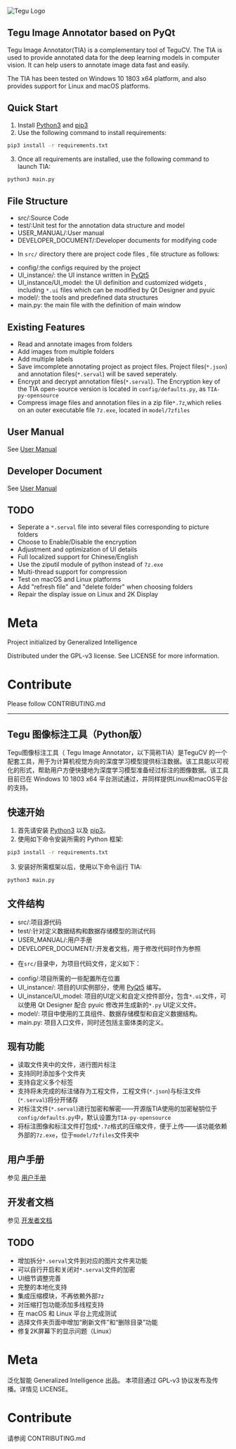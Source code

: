 ![Tegu Logo](https://s2.ax1x.com/2019/01/30/kl6rzF.jpg)
## Tegu Image Annotator based on PyQt

Tegu Image Annotator(TIA) is a complementary tool of TeguCV. The TIA is used to provide annotated data for the deep learning models in computer vision. It can help users to annotate image data fast and easily.

The TIA has been tested on Windows 10 1803 x64 platform, and also provides support for Linux and macOS platforms.

## Quick Start

1. Install [Python3](https://www.python.org) and [pip3](https://pip.pypa.io/en/stable/installing)
2. Use the following command to install requirements:

```sh
pip3 install -r requirements.txt
```

3. Once all requirements are installed, use the following command to launch TIA:
``` sh
python3 main.py
```

## File Structure
* src/:Source Code
* test/:Unit test for the annotation data structure and model
* USER_MANUAL/:User manual 
* DEVELOPER_DOCUMENT/:Developer documents for modifying code

- In `src/` directory there are project code files , file structure as follows:
* config/:the configs required by the project
* UI_instance/: the UI instance written in [PyQt5](https://www.riverbankcomputing.com/software/pyqt/download5)
* UI_instance/UI_model: the UI definition and customized widgets , including `*.ui` files which can be modified by Qt Designer and pyuic
* model/: the tools and predefined data structures
* main.py: the main file with the definition of main window

## Existing Features

* Read and annotate images from folders
* Add images from multiple folders
* Add multiple labels
* Save imcomplete annotating project as project files. Project files(`*.json`) and annotation files(`*.serval`) will be saved seperately.
* Encrypt and decrypt annotation files(`*.serval`). The Encryption key of the TIA open-source version is located in `config/defaults.py`, as `TIA-py-opensource`
* Compress image files and annotation files in a zip file`*.7z`,which relies on an outer executable file `7z.exe`, located in `model/7zfiles`

## User Manual

See [User Manual](https://github.com/generalized-intelligence/Tegu/tree/master/Annotation/Serval-Image-Annotation/USER_MANUAL)

## Developer Document

See [User Manual](http://www.giai.tech)

## TODO

* Seperate a `*.serval` file into several files corresponding to picture folders 
* Choose to Enable/Disable the encryption
* Adjustment and optimization of UI details
* Full localized support for Chinese/English
* Use the ziputil module of python instead of `7z.exe`
* Multi-thread support for compression
* Test on macOS and Linux platforms
* Add "refresh file" and "delete folder" when choosing folders
* Repair the display issue on Linux and 2K Display

# Meta

Project initialized by Generalized Intelligence

Distributed under the GPL-v3 license. See LICENSE for more information.

# Contribute

Please follow CONTRIBUTING.md

---

## Tegu 图像标注工具（Python版）

Tegu图像标注工具（ Tegu Image Annotator，以下简称TIA）是TeguCV 的一个配套工具，用于为计算机视觉方向的深度学习模型提供标注数据。该工具能以可视化的形式，帮助用户方便快捷地为深度学习模型准备经过标注的图像数据。该工具目前已在 Windows 10 1803 x64 平台测试通过，并同样提供Linux和macOS平台的支持。

## 快速开始

1. 首先请安装 [Python3](https://www.python.org) 以及 [pip3](https://pip.pypa.io/en/stable/installing)。
2. 使用如下命令安装所需的 Python 框架:

```sh
pip3 install -r requirements.txt
```

3. 安装好所需框架以后，使用以下命令运行 TIA:
``` sh
python3 main.py
```

## 文件结构

* src/:项目源代码
* test/:针对定义数据结构和数据存储模型的测试代码
* USER_MANUAL/:用户手册
* DEVELOPER_DOCUMENT/:开发者文档，用于修改代码时作为参照

- 在`src/`目录中，为项目代码文件，定义如下：
* config/:项目所需的一些配置所在位置
* UI_instance/: 项目的UI实例部分，使用 [PyQt5](https://www.riverbankcomputing.com/software/pyqt/download5) 编写。
* UI_instance/UI_model: 项目的UI定义和自定义控件部分，包含`*.ui`文件，可以使用 Qt Designer 配合 pyuic 修改并生成新的`*.py` UI定义文件。 
* model/: 项目中使用的工具组件、数据存储模型和自定义数据结构。
* main.py: 项目入口文件，同时还包括主窗体类的定义。

## 现有功能

* 读取文件夹中的文件，进行图片标注
* 支持同时添加多个文件夹
* 支持自定义多个标签
* 支持将未完成的标注储存为工程文件，工程文件(`*.json`)与标注文件(`*.serval`)将分开储存
* 对标注文件(`*.serval`)进行加密和解密——开源版TIA使用的加密秘钥位于`config/defaults.py`中，默认设置为`TIA-py-opensource`
* 将标注图像和标注文件打包成`*.7z`格式的压缩文件，便于上传——该功能依赖外部的`7z.exe`，位于`model/7zfiles`文件夹中

## 用户手册

参见 [用户手册](https://github.com/generalized-intelligence/Tegu/tree/master/Annotation/Serval-Image-Annotation/USER_MANUAL)

## 开发者文档

参见 [开发者文档](http://www.giai.tech)

## TODO

* 增加拆分`*.serval`文件到对应的图片文件夹功能
* 可以自行开启和关闭对`*.serval`文件的加密
* UI细节调整完善
* 完整的本地化支持
* 集成压缩模块，不再依赖外部`7z`
* 对压缩打包功能添加多线程支持
* 在 macOS 和 Linux 平台上完成测试
* 选择文件夹页面中增加“刷新文件”和“删除目录”功能
* 修复2K屏幕下的显示问题（Linux）

# Meta

泛化智能 Generalized Intelligence 出品。
本项目通过 GPL-v3 协议发布及传播。详情见 LICENSE。

# Contribute

请参阅 CONTRIBUTING.md
